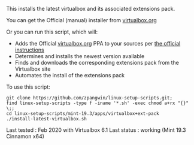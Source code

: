 
This installs the latest virtualbox and its associated extensions pack.

You can get the Official (manual) installer from [virtualbox.org](https://www.virtualbox.org/wiki/Downloads)

Or you can run this script, which will:

* Adds the Official [virtualbox.org](https://www.virtualbox.org/) PPA to your sources per [the official instructions](https://www.virtualbox.org/wiki/Linux_Downloads)
* Determines and installs the newest version available
* Finds and downloads the corresponding extensions pack from the Virtualbox site
* Automates the install of the extensions pack

To use this script:

```
git clone https://github.com/zpangwin/linux-setup-scripts.git;
find linux-setup-scripts -type f -iname '*.sh' -exec chmod a+rx "{}" \;;
cd linux-setup-scripts/mint-19.3/apps/virtualbox+ext-pack
./install-latest-virtualbox.sh
```

Last tested : Feb 2020 with Virtualbox 6.1
Last status : working (Mint 19.3 Cinnamon x64)

